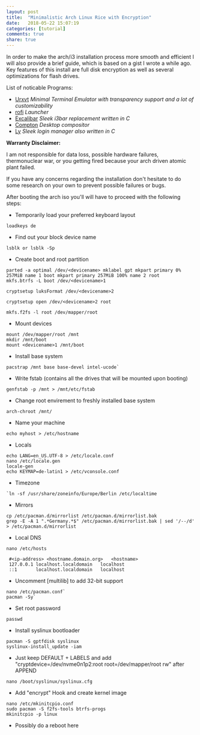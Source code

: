```yaml
---
layout: post
title:  "Minimalistic Arch Linux Rice with Encryption"
date:   2018-05-22 15:07:19
categories: [tutorial]
comments: true
share: true
---
```

In order to make the arch/i3 installation process more smooth and efficient I will also provide a brief guide, which is based on a gist I wrote a while ago. Key features of this install are full disk encryption as well as several optimizations for flash drives.

List of noticable Programs:

- [Urxvt](https://wiki.archlinux.de/title/Urxvt)   *Minimal Terminal Emulator with transparency support and a lot of customizability*
- [rofi](https://github.com/DaveDavenport/rofi)    *Launcher*
- [Excalibar](https://github.com/cylgom/excalibar) *Sleek i3bar replacement written in C*
- [Compton](https://github.com/chjj/compton) *Desktop compositor*
- [Ly](https://github.com/alexanderstephan/ly) *Sleek login manager also written in C*
<!--more-->

**Warranty Disclaimer:**

I am not responsible for data loss, possible hardware failures, thermonuclear war,
or you getting fired because your arch driven atomic plant failed.

If you have any concerns regarding the installation don't hesitate to do some research
on your own to prevent possible failures or bugs.

After booting the arch iso you'll will have to proceed with the following steps:

- Temporarily load your preferred keyboard layout

```shell
loadkeys de
```

- Find out your block device name

```shell
lsblk or lsblk -Sp
```

- Create boot and root partition

```shell
parted -a optimal /dev/<devicename> mklabel gpt mkpart primary 0% 257MiB name 1 boot mkpart primary 257MiB 100% name 2 root
mkfs.btrfs -L boot /dev/<devicename>1

cryptsetup luksFormat /dev/<devicename>2

cryptsetup open /dev/<devicename>2 root

mkfs.f2fs -l root /dev/mapper/root
```
  
- Mount devices

```shell
mount /dev/mapper/root /mnt
mkdir /mnt/boot
mount <devicename>1 /mnt/boot
```


- Install base system

```shell
pacstrap /mnt base base-devel intel-ucode`
```

- Write fstab (contains all the drives that will be mounted upon booting)

```shell
genfstab -p /mnt > /mnt/etc/fstab
```


- Change root envirement to freshly installed base system
```shell
arch-chroot /mnt/
```

- Name your machine

```shell
echo myhost > /etc/hostname
```

- Locals

```shell
echo LANG=en_US.UTF-8 > /etc/locale.conf
nano /etc/locale.gen
locale-gen
echo KEYMAP=de-latin1 > /etc/vconsole.conf
```


- Timezone

```shell
`ln -sf /usr/share/zoneinfo/Europe/Berlin /etc/localtime
```


- Mirrors

```shell
cp /etc/pacman.d/mirrorlist /etc/pacman.d/mirrorlist.bak
grep -E -A 1 ".*Germany.*$" /etc/pacman.d/mirrorlist.bak | sed '/--/d' > /etc/pacman.d/mirrorlist
```

- Local DNS

```shell
nano /etc/hosts
```
  
 ```
  #<ip-address>	<hostname.domain.org>	<hostname>
  127.0.0.1	localhost.localdomain	localhost
  ::1		localhost.localdomain	localhost
 ```
 
- Uncomment [multilib] to add 32-bit support

```shell
nano /etc/pacman.conf`
pacman -Sy`
```

- Set root password

```shell
passwd
```

- Install syslinux bootloader

```shell
pacman -S gptfdisk syslinux
syslinux-install_update -iam
```

- Just keep DEFAULT + LABELS and add "cryptdevice=/dev/nvme0n1p2:root root=/dev/mapper/root rw" after APPEND

```shell
nano /boot/syslinux/syslinux.cfg
```

- Add "encrypt" Hook and create kernel image

```shell
nano /etc/mkinitcpio.conf
sudo pacman -S f2fs-tools btrfs-progs
mkinitcpio -p linux
```

- Possibly do a reboot here
